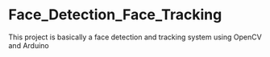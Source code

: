# Face_Detection_Face_Tracking
This project is basically a face detection and tracking system using OpenCV and Arduino
